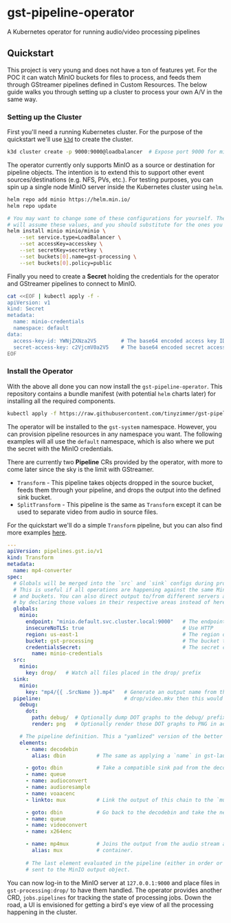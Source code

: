 # gst-pipeline-operator

A Kubernetes operator for running audio/video processing pipelines

## Quickstart

This project is very young and does not have a ton of features yet. For the POC it can watch MinIO buckets
for files to process, and feeds them through GStreamer pipelines defined in Custom Resources. 
The below guide walks you through setting up a cluster to process your own A/V in the same way.

### Setting up the Cluster

First you'll need a running Kubernetes cluster. For the purpose of the quickstart we'll use [`k3d`](https://github.com/rancher/k3d) to create the cluster.

```bash
k3d cluster create -p 9000:9000@loadbalancer  # Expose port 9000 for minio later
```

The operator currently only supports MinIO as a source or destination for pipeline objects.
The intention is to extend this to support other event sources/destinations (e.g. NFS, PVs, etc.).
For testing purposes, you can spin up a single node MinIO server inside the Kubernetes cluster using `helm`.

```bash
helm repo add minio https://helm.min.io/
helm repo update

# You may want to change some of these configurations for yourself. The examples later in the Quickstart
# will assume these values, and you should substitute for the ones you chose instead.
helm install minio minio/minio \
    --set service.type=LoadBalancer \
    --set accessKey=accesskey \
    --set secretKey=secretkey \
    --set buckets[0].name=gst-processing \
    --set buckets[0].policy=public
```

Finally you need to create a **Secret** holding the credentials for the operator and GStreamer pipelines to connect to MinIO.

```bash
cat <<EOF | kubectl apply -f -
apiVersion: v1
kind: Secret
metadata:
  name: minio-credentials
  namespace: default
data:
  access-key-id: YWNjZXNza2V5        # The base64 encoded access key ID for MinIO
  secret-access-key: c2VjcmV0a2V5    # The base64 encoded secret access key for MinIO
EOF
```

### Install the Operator

With the above all done you can now install the `gst-pipeline-operator`. 
This repository contains a bundle manifest (with potential `helm` charts later) for installing all the required components.

```bash
kubectl apply -f https://raw.githubusercontent.com/tinyzimmer/gst-pipeline-operator/main/deploy/manifests/gst-pipeline-operator-full.yaml
```

The operator will be installed to the `gst-system` namespace. However, you can provision pipeline resources in any namespace you want. The following examples will all use the `default` namespace, which is also where we put the secret with the MinIO credentials.

There are currently two **Pipeline** CRs provided by the operator, with more to come later since the sky is the limit with GStreamer.

 - `Transform` - This pipeline takes objects dropped in the source bucket, feeds them through your pipeline, and drops the output into the defined sink bucket.
 - `SplitTransform` - This pipeline is the same as `Transform` except it can be used to separate video from audio in source files.

For the quickstart we'll do a simple `Transform` pipeline, but you can also find more examples [here](config/samples).

```yaml
---
apiVersion: pipelines.gst.io/v1
kind: Transform
metadata:
  name: mp4-converter
spec:
  # Globals will be merged into the `src` and `sink` configs during processing.
  # This is useful if all operations are happening against the same MinIO server
  # and buckets. You can also direct output to/from different servers and buckets
  # by declaring those values in their respective areas instead of here.
  globals:
    minio:
      endpoint: "minio.default.svc.cluster.local:9000"   # The endpoint for the MinIO server
      insecureNoTLS: true                                # Use HTTP
      region: us-east-1                                  # The region of the bucket
      bucket: gst-processing                             # The bucket to watch for files
      credentialsSecret:                                 # The secret containing READ credentials for MinIO
        name: minio-credentials
  src:
    minio:
      key: drop/   # Watch all files placed in the drop/ prefix
  sink:
    minio:
      key: "mp4/{{ .SrcName }}.mp4"   # Generate an output name from this template. If the src file was called
  pipeline:                           # drop/video.mkv then this would evaluate to mp4/video.mp4.
    debug:
      dot:
        path: debug/  # Optionally dump DOT graphs to the debug/ prefix for each pipeline
        render: png   # Optionally render those DOT graphs to PNG in addition to the DOT format.

    # The pipeline definition. This a "yamlized" version of the better known gst-launch-1.0 syntax.
    elements:
      - name: decodebin
        alias: dbin          # The same as applying a `name` in gst-launch-1.0

      - goto: dbin           # Take a compatible sink pad from the decodebin
      - name: queue
      - name: audioconvert
      - name: audioresample
      - name: voaacenc
      - linkto: mux          # Link the output of this chain to the `mux` element

      - goto: dbin           # Go back to the decodebin and take the next compatible sink pad
      - name: queue
      - name: videoconvert
      - name: x264enc

      - name: mp4mux         # Joins the output from the audio stream and the video stream into an mp4
        alias: mux           # container.
    
      # The last element evaluated in the pipeline (either in order or via goto/linkto) has its output
      # sent to the MinIO output object.
```

You can now log-in to the MinIO server at `127.0.0.1:9000` and place files in `gst-processing:drop/` to have them handled.
The operator provides another CRD, `jobs.pipelines` for tracking the state of processing jobs.
Down the road, a UI is envisioned for getting a bird's eye view of all the processing happening in the cluster.